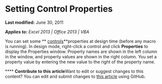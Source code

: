
# Setting Control Properties

 **Last modified:** June 30, 2011

 _**Applies to:** Excel 2013 | Office 2013 | VBA_

You can set some  ** [controls](a85149e1-459e-f83b-3171-467a7e29ca28.md)**properties at design time (before any macro is running). In design mode, right-click a control and click  **Properties** to display the Properties window. Property names are shown in the left column in the window, and property values are shown in the right column. You set a property value by entering the new value to the right of the property name.


****   **Contribute to this article**Want to edit or suggest changes to this content? You can edit and submit changes to  [this article](https://github.com/jhershey00/VBA_Excel_Test/OpenXMLCon/articles/43952d29-c351-b827-6985-e18b59ddc571.md) using GitHub.


